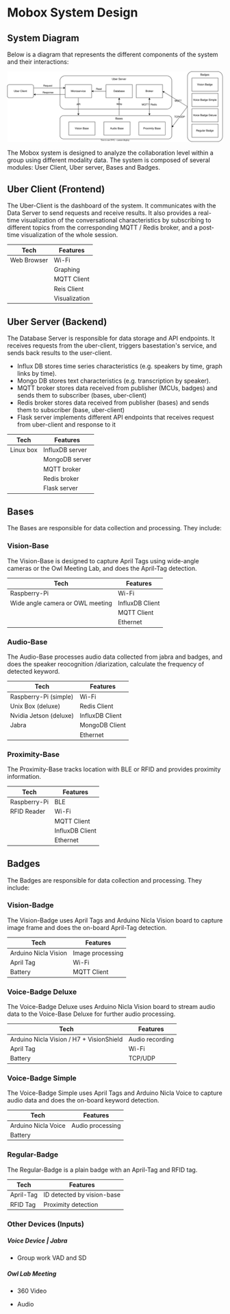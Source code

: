 # Mobox System Design

## System Diagram

Below is a diagram that represents the different components of the system and their interactions:

![Mobox System Design](system_design.svg)


The Mobox system is designed to analyze the collaboration level within a group using different modality data. The system is composed of several modules: User Client, Uber server, Bases and Badges. 

## Uber Client (Frontend)

The Uber-Client is the dashboard of the system. It communicates with the Data Server to send requests and receive results. It also provides a real-time visualization of the conversational characteristics by subscribing to different topics from the corresponding MQTT / Redis broker, and a post-time visualization of the whole session.

| Tech               | Features                          |
| ------------------ | --------------------------------- |
| Web Browser        | Wi-Fi                             |
|                    | Graphing                          |
|                    | MQTT  Client                      |
|                    | Reis Client                       |
|                    | Visualization                     |

## Uber Server (Backend)

The Database Server is responsible for data storage and API endpoints. It receives requests from the uber-client, triggers basestation's service, and sends back results to the user-client.
+ Influx DB stores time series characteristics (e.g. speakers by time, graph links by time).
+ Mongo DB stores text characteristics (e.g. transcription by speaker).
+ MQTT broker stores data received from publisher (MCUs, badges) and sends them to subscriber (bases, uber-client)
+ Redis broker stores data received from publisher (bases) and sends them to subscriber (base, uber-client)
+ Flask server implements different API endpoints that receives request from uber-client and response to it

| Tech      | Features             |
| --------- | -------------------- |
| Linux box | InfluxDB server      |
|           | MongoDB server       |
|           | MQTT broker          |
|           | Redis broker         |
|           | Flask server         |


## Bases

The Bases are responsible for data collection and processing. They include:

### Vision-Base

The Vision-Base is designed to capture April Tags using wide-angle cameras or the Owl Meeting Lab, and does the April-Tag detection.

| Tech         | Features                         |
| ------------ | -------------------------------- |
| Raspberry-Pi | Wi-Fi                            |
| Wide angle camera or OWL meeting | InfluxDB Client|
|              | MQTT Client                      |
|              | Ethernet                         |

### Audio-Base

The Audio-Base processes audio data collected from jabra and badges, and does the speaker reocognition /diarization, calculate the frequency of detected keyword.

| Tech                   | Features           |
| ---------------------- | ------------------ |
| Raspberry-Pi (simple)  | Wi-Fi              |
| Unix Box (deluxe)      | Redis Client       |
| Nvidia Jetson (deluxe) | InfluxDB Client    |
| Jabra                  | MongoDB Client     |
|                        | Ethernet           |

### Proximity-Base

The Proximity-Base tracks location with BLE or RFID and provides proximity information. 

| Tech          | Features           |
| ------------- | ------------------ |
| Raspberry-Pi  | BLE                |
| RFID Reader   | Wi-Fi              |
|               | MQTT Client        |
|               | InfluxDB Client    |
|               | Ethernet           |

## Badges

The Badges are responsible for data collection and processing. They include:

### Vision-Badge

The Vision-Badge uses April Tags and Arduino Nicla Vision board to capture image frame and does the on-board April-Tag detection.

| Tech                 | Features            |
| -------------------- | ------------------- |
| Arduino Nicla Vision | Image processing    |
| April Tag            | Wi-Fi               |
| Battery              | MQTT Client         |

### Voice-Badge Deluxe

The Voice-Badge Deluxe uses Arduino Nicla Vision board to stream audio data to the Voice-Base Deluxe for further audio processing.

| Tech                                      | Features            |
| ----------------------------------------- | ------------------- |
| Arduino Nicla Vision / H7 + VisionShield  | Audio recording     |
| April Tag                                 | Wi-Fi               |
| Battery                                   | TCP/UDP             |

### Voice-Badge Simple

The Voice-Badge Simple uses April Tags and Arduino Nicla Voice to capture audio data and does the on-board keyword detection.

| Tech                               | Features            |
| ---------------------------------- | ------------------- |
| Arduino Nicla Voice                | Audio processing    |
| Battery                            |                     |

### Regular-Badge

The Regular-Badge is a plain badge with an April-Tag and RFID tag.

| Tech      | Features             |
| --------- | -------------------- |
| April-Tag | ID detected by vision-base |
| RFID Tag  | Proximity detection  |

### **Other Devices (Inputs)**

##### *Voice Device | Jabra*

+ Group work VAD and SD

##### *Owl Lab Meeting*

+ 360 Video

+ Audio


